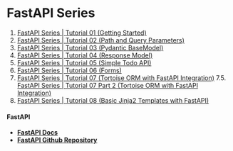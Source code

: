 # FastAPI Series

1. [FastAPI Series | Tutorial 01 (Getting Started)](https://www.youtube.com/watch?v=tKL6wEqbyNs)
2. [FastAPI Series | Tutorial 02 (Path and Query Parameters)](https://www.youtube.com/watch?v=uldt_GTvZFI)
3. [FastAPI Series | Tutorial 03 (Pydantic BaseModel)](https://www.youtube.com/watch?v=ZZhBIyXbY4I)
4. [FastAPI Series | Tutorial 04 (Response Model)](https://www.youtube.com/watch?v=0QpdG01CcLY)
5. [FastAPI Series | Tutorial 05 (Simple Todo API)](https://youtu.be/xq3IhXROGJU)
6. [FastAPI Series | Tutorial 06 (Forms)](https://www.youtube.com/watch?v=rxS2_wOkbhE)
7. [FastAPI Series | Tutorial 07 (Tortoise ORM with FastAPI Integration)](https://youtu.be/JDoS-YSlH-o)
7.5. [FastAPI Series | Tutorial 07 Part 2 (Tortoise ORM with FastAPI Integration)](https://youtu.be/IK3X4R0KIQs)
9. [FastAPI Series | Tutorial 08 (Basic Jinja2 Templates with FastAPI)](https://youtu.be/hCMNST2BKpU)

#### FastAPI

* **[FastAPI Docs](https://fastapi.tiangolo.com)**
* **[FastAPI Github Repository](https://github.com/tiangolo/fastapi)**
